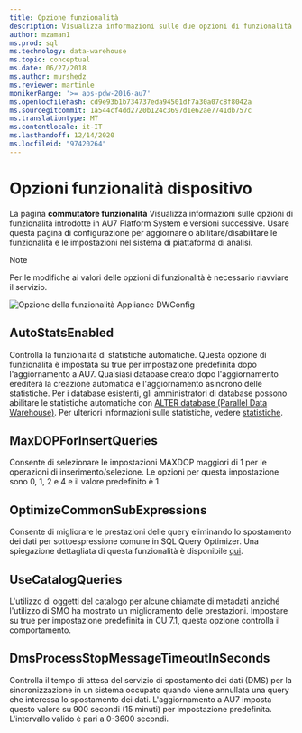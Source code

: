 ```yaml
---
title: Opzione funzionalità
description: Visualizza informazioni sulle due opzioni di funzionalità introdotte in Analytics Platform System AU7.
author: mzaman1
ms.prod: sql
ms.technology: data-warehouse
ms.topic: conceptual
ms.date: 06/27/2018
ms.author: murshedz
ms.reviewer: martinle
monikerRange: '>= aps-pdw-2016-au7'
ms.openlocfilehash: cd9e93b1b734737eda94501df7a30a07c8f8042a
ms.sourcegitcommit: 1a544cf4dd2720b124c3697d1e62ae7741db757c
ms.translationtype: MT
ms.contentlocale: it-IT
ms.lasthandoff: 12/14/2020
ms.locfileid: "97420264"
---
```

# <a name="appliance-feature-switches"></a>Opzioni funzionalità dispositivo

La pagina **commutatore funzionalità** Visualizza informazioni sulle opzioni di funzionalità introdotte in AU7 Platform System e versioni successive. Usare questa pagina di configurazione per aggiornare o abilitare/disabilitare le funzionalità e le impostazioni nel sistema di piattaforma di analisi.

> [!NOTE]
> Per le modifiche ai valori delle opzioni di funzionalità è necessario riavviare il servizio.

![Opzione della funzionalità Appliance DWConfig](media/feature-switch/SQL_Server_PDW_DWConfig_feature_switch.png "Opzione della funzionalità Appliance DWConfig")

## <a name="autostatsenabled"></a>AutoStatsEnabled

Controlla la funzionalità di statistiche automatiche. Questa opzione di funzionalità è impostata su true per impostazione predefinita dopo l'aggiornamento a AU7. Qualsiasi database creato dopo l'aggiornamento erediterà la creazione automatica e l'aggiornamento asincrono delle statistiche. Per i database esistenti, gli amministratori di database possono abilitare le statistiche automatiche con [ALTER database (Parallel Data Warehouse)](../t-sql/statements/alter-database-transact-sql.md?tabs=sqlpdw). Per ulteriori informazioni sulle statistiche, vedere [statistiche](../relational-databases/statistics/statistics.md).

## <a name="maxdopforinsertqueries"></a>MaxDOPForInsertQueries

Consente di selezionare le impostazioni MAXDOP maggiori di 1 per le operazioni di inserimento/selezione. Le opzioni per questa impostazione sono 0, 1, 2 e 4 e il valore predefinito è 1.

## <a name="optimizecommonsubexpressions"></a>OptimizeCommonSubExpressions

Consente di migliorare le prestazioni delle query eliminando lo spostamento dei dati per sottoespressione comune in SQL Query Optimizer. Una spiegazione dettagliata di questa funzionalità è disponibile [qui](common-sub-expression-elimination.md).

## <a name="usecatalogqueries"></a>UseCatalogQueries

L'utilizzo di oggetti del catalogo per alcune chiamate di metadati anziché l'utilizzo di SMO ha mostrato un miglioramento delle prestazioni. Impostare su true per impostazione predefinita in CU 7.1, questa opzione controlla il comportamento.

## <a name="dmsprocessstopmessagetimeoutinseconds"></a>DmsProcessStopMessageTimeoutInSeconds

Controlla il tempo di attesa del servizio di spostamento dei dati (DMS) per la sincronizzazione in un sistema occupato quando viene annullata una query che interessa lo spostamento dei dati. L'aggiornamento a AU7 imposta questo valore su 900 secondi (15 minuti) per impostazione predefinita. L'intervallo valido è pari a 0-3600 secondi.
